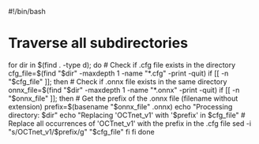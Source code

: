 #!/bin/bash

# Traverse all subdirectories
for dir in $(find . -type d); do
    # Check if .cfg file exists in the directory
    cfg_file=$(find "$dir" -maxdepth 1 -name "*.cfg" -print -quit)
    if [[ -n "$cfg_file" ]]; then
        # Check if .onnx file exists in the same directory
        onnx_file=$(find "$dir" -maxdepth 1 -name "*.onnx" -print -quit)
        if [[ -n "$onnx_file" ]]; then
            # Get the prefix of the .onnx file (filename without extension)
            prefix=$(basename "$onnx_file" .onnx)
            echo "Processing directory: $dir"
            echo "Replacing 'OCTnet_v1' with '$prefix' in $cfg_file"
            # Replace all occurrences of 'OCTnet_v1' with the prefix in the .cfg file
            sed -i "s/OCTnet_v1/$prefix/g" "$cfg_file"
        fi
    fi
done
